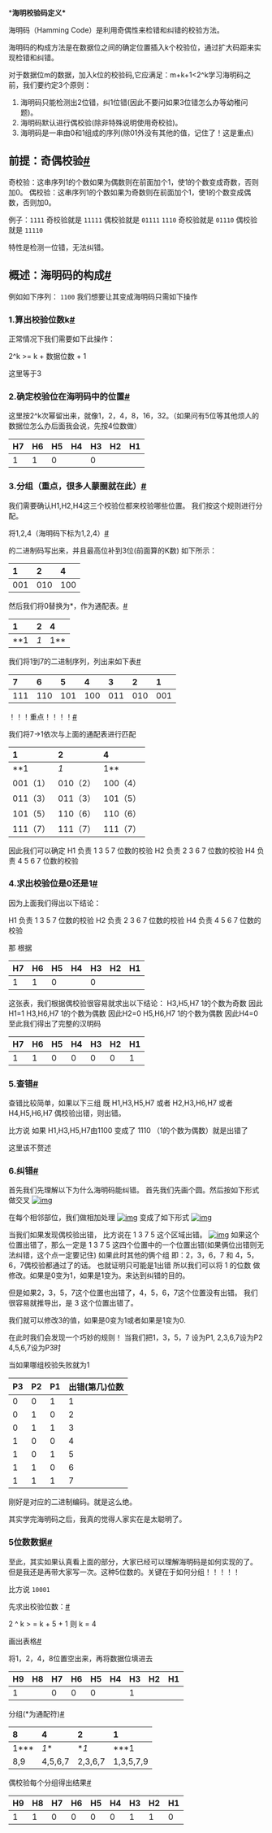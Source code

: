 ***海明校验码定义\***

海明码（Hamming Code）是利用奇偶性来检错和纠错的校验方法。

海明码的构成方法是在数据位之间的确定位置插入k个校验位，通过扩大码距来实现检错和纠错。

对于数据位m的数据，加入k位的校验码,它应满足：m+k+1<2^k学习海明码之前，我们要约定3个原则：

1. 海明码只能检测出2位错，纠1位错(因此不要问如果3位错怎么办等幼稚问题)。
2. 海明码默认进行偶校验(除非特殊说明使用奇校验)。
3. 海明码是一串由0和1组成的序列(除01外没有其他的值，记住了！这是重点)

## 前提：奇偶校验[#](https://www.cnblogs.com/godoforange/p/12003676.html#145981625)

奇校验：这串序列1的个数如果为偶数则在前面加个1，使1的个数变成奇数，否则加0。
偶校验：这串序列1的个数如果为奇数则在前面加个1，使1的个数变成偶数，否则加0。

例子：`1111` 奇校验就是 `11111` 偶校验就是 `01111`
`1110` 奇校验就是 `01110` 偶校验就是 `11110`

特性是检测一位错，无法纠错。

## 概述：海明码的构成[#](https://www.cnblogs.com/godoforange/p/12003676.html#2375576326)

例如如下序列：
`1100`
我们想要让其变成海明码只需如下操作

### 1.算出校验位数k[#](https://www.cnblogs.com/godoforange/p/12003676.html#701501076)

正常情况下我们需要如下此操作：

2^k >= k + 数据位数 + 1

这里等于3

### 2.确定校验位在海明码中的位置[#](https://www.cnblogs.com/godoforange/p/12003676.html#3334725185)

这里按2^k次幂留出来，就像1，2，4，8，16，32。（如果问有5位等其他烦人的数据位怎么办后面我会说，先按4位数做）

| H7   | H6   | H5   | H4   | H3   | H2   | H1   |
| :--- | :--- | :--- | :--- | :--- | :--- | :--- |
| 1    | 1    | 0    |      | 0    |      |      |

### 3.分组（重点，很多人蒙圈就在此）[#](https://www.cnblogs.com/godoforange/p/12003676.html#2898886050)

我们需要确认H1,H2,H4这三个校验位都来校验哪些位置。
我们按这个规则进行分配。

将1,2,4（海明码下标为1,2,4）[#](https://www.cnblogs.com/godoforange/p/12003676.html#3720296683)

的二进制码写出来，并且最高位补到3位(前面算的K数)
如下所示：

| 1    | 2    | 4    |
| :--- | :--- | :--- |
| 001  | 010  | 100  |

然后我们将0替换为*，作为通配表。[#](https://www.cnblogs.com/godoforange/p/12003676.html#433848599)

| 1    | 2    | 4    |
| :--- | :--- | :--- |
| **1  | *1*  | 1**  |

我们将1到7的二进制序列，列出来如下表[#](https://www.cnblogs.com/godoforange/p/12003676.html#1188401391)

| 7    | 6    | 5    | 4    | 3    | 2    | 1    |
| :--- | :--- | :--- | :--- | :--- | :--- | :--- |
| 111  | 110  | 101  | 100  | 011  | 010  | 001  |

！！！重点！！！！[#](https://www.cnblogs.com/godoforange/p/12003676.html#2486330842)

我们将7->1依次与上面的通配表进行匹配

| 1        | 2        | 4        |
| :------- | :------- | :------- |
| **1      | *1*      | 1**      |
| 001（1） | 010（2） | 100（4） |
| 011（3） | 011（3） | 101（5） |
| 101（5） | 110（6） | 110（6） |
| 111（7） | 111（7） | 111（7） |

因此我们可以确定
H1 负责 1 3 5 7 位数的校验
H2 负责 2 3 6 7 位数的校验
H4 负责 4 5 6 7 位数的校验

### 4.求出校验位是0还是1[#](https://www.cnblogs.com/godoforange/p/12003676.html#3686537344)

因为上面我们得出以下结论：

H1 负责 1 3 5 7 位数的校验
H2 负责 2 3 6 7 位数的校验
H4 负责 4 5 6 7 位数的校验

那 根据

| H7   | H6   | H5   | H4   | H3   | H2   | H1   |
| :--- | :--- | :--- | :--- | :--- | :--- | :--- |
| 1    | 1    | 0    |      | 0    |      |      |

这张表，我们根据偶校验很容易就求出以下结论：
H3,H5,H7 1的个数为奇数 因此H1=1
H3,H6,H7 1的个数为偶数 因此H2=0
H5,H6,H7 1的个数为偶数 因此H4=0
至此我们得出了完整的汉明码

| H7   | H6   | H5   | H4   | H3   | H2   | H1   |
| :--- | :--- | :--- | :--- | :--- | :--- | :--- |
| 1    | 1    | 0    | 0    | 0    | 0    | 1    |

### 5.查错[#](https://www.cnblogs.com/godoforange/p/12003676.html#2451324380)

查错比较简单，如果以下三组
既
H1,H3,H5,H7
或者
H2,H3,H6,H7
或者
H4,H5,H6,H7
偶校验出错，则出错。

比方说 如果 H1,H3,H5,H7由1100 变成了 1110 （1的个数为偶数）就是出错了

这里该不赘述

### 6.纠错[#](https://www.cnblogs.com/godoforange/p/12003676.html#3189588195)

首先我们先理解以下为什么海明码能纠错。
首先我们先画个圆。然后按如下形式做交叉
[![img](https://imgconvert.csdnimg.cn/aHR0cHM6Ly9pbWcyMDE4LmNuYmxvZ3MuY29tL2Jsb2cvMTU5MDg3Ni8yMDE5MTIvMTU5MDg3Ni0yMDE5MTIwNzIxMzYzNzgzNy0xODQ5MjM1NzI1LnBuZw?x-oss-process=image/format,png)](https://img2018.cnblogs.com/blog/1590876/201912/1590876-20191207213637837-1849235725.png)

在每个相邻部位，我们做相加处理
[![img](https://imgconvert.csdnimg.cn/aHR0cHM6Ly9pbWcyMDE4LmNuYmxvZ3MuY29tL2Jsb2cvMTU5MDg3Ni8yMDE5MTIvMTU5MDg3Ni0yMDE5MTIwNzIxMzcyNTkyMC02MzA4MzcxMDgucG5n?x-oss-process=image/format,png)](https://img2018.cnblogs.com/blog/1590876/201912/1590876-20191207213725920-630837108.png)
变成了如下形式
[![img](https://imgconvert.csdnimg.cn/aHR0cHM6Ly9pbWcyMDE4LmNuYmxvZ3MuY29tL2Jsb2cvMTU5MDg3Ni8yMDE5MTIvMTU5MDg3Ni0yMDE5MTIwNzIxMzg0NzE3My0xNzYxNzA4ODA1LnBuZw?x-oss-process=image/format,png)](https://img2018.cnblogs.com/blog/1590876/201912/1590876-20191207213847173-1761708805.png)

当我们如果发现偶校验出错，
比方说在 1 3 7 5 这个区域出错。
[![img](https://imgconvert.csdnimg.cn/aHR0cHM6Ly9pbWcyMDE4LmNuYmxvZ3MuY29tL2Jsb2cvMTU5MDg3Ni8yMDE5MTIvMTU5MDg3Ni0yMDE5MTIwNzIxNDEwMjIwOS03MjM0MzUyODYucG5n?x-oss-process=image/format,png)](https://img2018.cnblogs.com/blog/1590876/201912/1590876-20191207214102209-723435286.png)
如果这个位置出错了，那么一定是 1 3 7 5 这四个位置中的一个位置出错(如果俩位出错则无法纠错，这个点一定要记住)
如果此时其他的俩个组 即：2，3，6，7 和 4，5，6，7偶校验都通过了的话。
也就证明只可能是1出错
所以我们可以将 1 的位数 做修改。如果是0变为1，如果是1变为。来达到纠错的目的。

但是如果2，3，5，7这个位置也出错了，4，5，6，7这个位置没有出错。
我们很容易就推导出，是 3 这个位置出错了。

我们就可以修改3的值，如果是0变为1或者如果是1变为0.

在此时我们会发现一个巧妙的规则！
当我们把1，3，5，7 设为P1,
2,3,6,7设为P2
4,5,6,7设为P3时

当如果哪组校验失败就为1

| P3   | P2   | P1   | 出错(第几)位数 |
| :--- | :--- | :--- | :------------- |
| 0    | 0    | 1    | 1              |
| 0    | 1    | 0    | 2              |
| 0    | 1    | 1    | 3              |
| 1    | 0    | 0    | 4              |
| 1    | 0    | 1    | 5              |
| 1    | 1    | 0    | 6              |
| 1    | 1    | 1    | 7              |

刚好是对应的二进制编码。就是这么绝。

其实学完海明码之后，我真的觉得人家实在是太聪明了。

### 5位数数据[#](https://www.cnblogs.com/godoforange/p/12003676.html#115519831)

至此，其实如果认真看上面的部分，大家已经可以理解海明码是如何实现的了。
但是我还是再带大家写一次。这种5位数的。关键在于如何分组！！！！！

比方说
`10001`

先求出校验位数：[#](https://www.cnblogs.com/godoforange/p/12003676.html#3528170373)

2 ^ k > = k + 5 + 1
则 k = 4

画出表格[#](https://www.cnblogs.com/godoforange/p/12003676.html#1106899158)

将1，2，4，8位置空出来，再将数据位填进去

| H9   | H8   | H7   | H6   | H5   | H4   | H3   | H2   | H1   |
| :--- | :--- | :--- | :--- | :--- | :--- | :--- | :--- | :--- |
| 1    |      | 0    | 0    | 0    |      | 1    |      |      |

分组(*为通配符)[#](https://www.cnblogs.com/godoforange/p/12003676.html#65931555)

| 8    | 4       | 2       | 1         |
| :--- | :------ | :------ | :-------- |
| 1*** | *1**    | **1*    | ***1      |
| 8,9  | 4,5,6,7 | 2,3,6,7 | 1,3,5,7,9 |

偶校验每个分组得出结果[#](https://www.cnblogs.com/godoforange/p/12003676.html#1882921828)

| H9   | H8   | H7   | H6   | H5   | H4   | H3   | H2   | H1   |
| :--- | :--- | :--- | :--- | :--- | :--- | :--- | :--- | :--- |
| 1    | 1    | 0    | 0    | 0    | 0    | 1    | 1    | 0    |